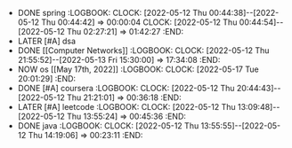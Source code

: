 - DONE spring
  :LOGBOOK:
  CLOCK: [2022-05-12 Thu 00:44:38]--[2022-05-12 Thu 00:44:42] =>  00:00:04
  CLOCK: [2022-05-12 Thu 00:44:54]--[2022-05-12 Thu 02:27:21] =>  01:42:27
  :END:
- LATER [#A] dsa
- DONE [[Computer Networks]]
  :LOGBOOK:
  CLOCK: [2022-05-12 Thu 21:55:52]--[2022-05-13 Fri 15:30:00] =>  17:34:08
  :END:
- NOW os [[May 17th, 2022]]
  :LOGBOOK:
  CLOCK: [2022-05-17 Tue 20:01:29]
  :END:
- DONE [#A] coursera
  :LOGBOOK:
  CLOCK: [2022-05-12 Thu 20:44:43]--[2022-05-12 Thu 21:21:01] =>  00:36:18
  :END:
- LATER [#A] leetcode
  :LOGBOOK:
  CLOCK: [2022-05-12 Thu 13:09:48]--[2022-05-12 Thu 13:55:24] =>  00:45:36
  :END:
- DONE java
  :LOGBOOK:
  CLOCK: [2022-05-12 Thu 13:55:55]--[2022-05-12 Thu 14:19:06] =>  00:23:11
  :END:
